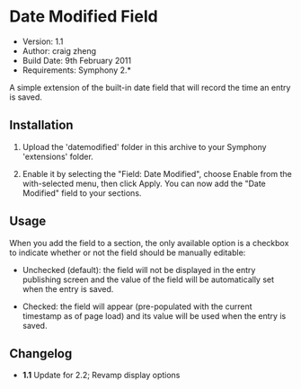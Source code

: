 # Date Modified Field

- Version: 1.1
- Author: craig zheng
- Build Date: 9th February 2011
- Requirements: Symphony 2.*

A simple extension of the built-in date field that will record the time an entry is saved.

## Installation

1. Upload the 'datemodified' folder in this archive to your Symphony 'extensions' folder.

2. Enable it by selecting the "Field: Date Modified", choose Enable from the with-selected menu, then click Apply. You can now add the "Date Modified" field to your sections.

## Usage

When you add the field to a section, the only available option is a checkbox to indicate whether or not the field should be manually editable: 
	
- Unchecked (default): the field will not be displayed in the entry publishing screen and the value of the field will be automatically set when the entry is saved.

- Checked: the field will appear (pre-populated with the current timestamp as of page load) and its value will be used when the entry is saved.

## Changelog

- **1.1** Update for 2.2; Revamp display options
